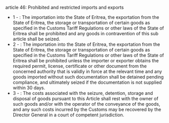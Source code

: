 article 46: Prohibited and restricted imports and exports

<ul>
			<li>1 - : The importation into the State of Eritrea, the exportation from the State of Eritrea, the storage or transportation of certain goods as specified in the Customs Tariff Regulations or other laws of the State of Eritrea shall be prohibited and any goods in contravention of this sub article shall be seized. <ul>
			</ul></li>			<li>2 - : The importation into the State of Eritrea, the exportation from the State of Eritrea, the storage or transportation of certain goods as specified in the Customs Tariff Regulations or other laws of the State of Eritrea shall be prohibited unless the importer or exporter obtains the required permit, license, certificate or other document from the concerned authority that is validly in force at the relevant time and any goods imported without such documentation shall be detained pending compliance, and ultimately seized if the documentation is not supplied within 30 days. <ul>
			</ul></li>			<li>3 - : The costs associated with the seizure, detention, storage and disposal of goods pursuant to this Article shall rest with the owner of such goods and&#x2F;or with the operator of the conveyance of the goods, and any such costs incurred by the Customs may be recovered by the Director General in a court of competent jurisdiction. <ul>
			</ul></li></ul>